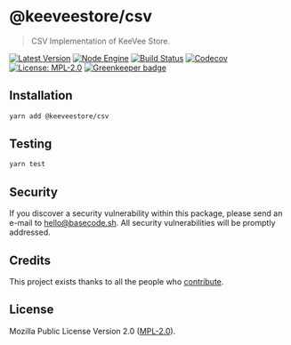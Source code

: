 # @keeveestore/csv

> CSV Implementation of KeeVee Store.

[![Latest Version](https://badgen.now.sh/npm/v/@keeveestore/csv)](https://www.npmjs.com/package/@keeveestore/csv)
[![Node Engine](https://badgen.now.sh/npm/node/@keeveestore/csv)](https://www.npmjs.com/package/@keeveestore/csv)
[![Build Status](https://badgen.now.sh/circleci/github/keeveestore/csv)](https://circleci.com/gh/keeveestore/csv)
[![Codecov](https://badgen.now.sh/codecov/c/github/keeveestore/csv)](https://codecov.io/gh/keeveestore/csv)
[![License: MPL-2.0](https://badgen.now.sh/badge/license/MPL-2.0/green)](https://mozilla.org/MPL/2.0/) [![Greenkeeper badge](https://badges.greenkeeper.io/keeveestore/csv.svg)](https://greenkeeper.io/)

## Installation

```bash
yarn add @keeveestore/csv
```

## Testing

```bash
yarn test
```

## Security

If you discover a security vulnerability within this package, please send an e-mail to hello@basecode.sh. All security vulnerabilities will be promptly addressed.

## Credits

This project exists thanks to all the people who [contribute](../../contributors).

## License

Mozilla Public License Version 2.0 ([MPL-2.0](./LICENSE)).
